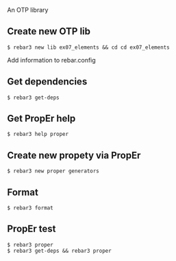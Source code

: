 An OTP library


Create new OTP lib
-----
    $ rebar3 new lib ex07_elements && cd cd ex07_elements

Add information to rebar.config


Get dependencies
-----
    $ rebar3 get-deps


Get PropEr help
-----
    $ rebar3 help proper


Create new propety via PropEr
-----
    $ rebar3 new proper generators


Format
-----
    $ rebar3 format


PropEr test
-----
    $ rebar3 proper
	$ rebar3 get-deps && rebar3 proper
